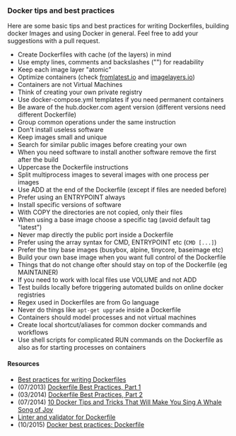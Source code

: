 ### Docker tips and best practices

Here are some basic tips and best practices for writing Dockerfiles,
building docker Images and using Docker in general. Feel free to add your suggestions
with a pull request.

- Create Dockerfiles with cache (of the layers) in mind
- Use empty lines, comments and backslashes ("\") for readability
- Keep each image layer "atomic"
- Optimize containers (check [fromlatest.io](https://www.fromlatest.io/) and [imagelayers.io](https://imagelayers.io))
- Containers are not Virtual Machines
- Think of creating your own private registry
- Use docker-compose.yml templates if you need permanent containers
- Be aware of the hub.docker.com agent version (different versions need different Dockerfile)
- Group common operations under the same instruction
- Don't install useless software
- Keep images small and unique
- Search for similar public images before creating your own
- When you need software to install another software remove the first after the build
- Uppercase the Dockerfile instructions
- Split multiprocess images to several images with one process per images
- Use ADD at the end of the Dockerfile (except if files are needed before)
- Prefer using an ENTRYPOINT always
- Install specific versions of software
- With COPY the directories are not copied, only their files
- When using a base image choose a specific tag (avoid default tag "latest")
- Never map directly the public port inside a Dockerfile
- Prefer using the array syntax for CMD, ENTRYPOINT etc (```CMD [...]```)
- Prefer the tiny base images (busybox, alpine, tinycore, baseimage etc)
- Build your own base image when you want full control of the Dockerfile
- Things that do not change ofter should stay on top of the Dockerfile (eg MAINTAINER)
- If you need to work with local files use VOLUME and not ADD
- Test builds locally before triggering automated builds on online docker registries
- Regex used in Dockerfiles are from Go language
- Never do things like ```apt-get upgrade``` inside a Dockerfile
- Containers should model processes and not virtual machines
- Create local shortcut/aliases for common docker commands and workflows
- Use shell scripts for complicated RUN commands on the Dockerfile as also as for starting processes on containers

#### Resources

- [Best practices for writing Dockerfiles](https://docs.docker.com/engine/userguide/eng-image/dockerfile_best-practices/)
- (07/2013) [Dockerfile Best Practices, Part 1](http://crosbymichael.com/dockerfile-best-practices.html)
- (03/2014) [Dockerfile Best Practices, Part 2](http://crosbymichael.com/dockerfile-best-practices-take-2.html)
- (07/2014) [10 Docker Tips and Tricks That Will Make You Sing A Whale Song of Joy](http://nathanleclaire.com/blog/2014/07/12/10-docker-tips-and-tricks-that-will-make-you-sing-a-whale-song-of-joy/)
- [Linter and validator for Dockerfile](https://github.com/replicatedhq/dockerfilelint#checks-performed)
- (10/2015) [Docker best practices: Dockerfile](https://getcarina.com/docs/best-practices/docker-best-practices-dockerfile/)
